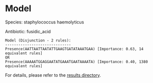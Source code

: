 
# Model

Species: staphylococcus haemolyticus

Antibiotic: fusidic_acid

```
Model (Disjunction - 2 rules):
------------------------------
Presence(AATTAATTAATATTGAAGTGATATAAATGAA) [Importance: 0.63, 14 equivalent rules]
OR
Presence(AAAAATGGAGGAATATGAAATGAATAAAATA) [Importance: 0.40, 1380 equivalent rules]

```

For details, please refer to the [results directory](../../../../../results/scm_b/staphylococcus%20haemolyticus/fusidic_acid/repeat_2/).

